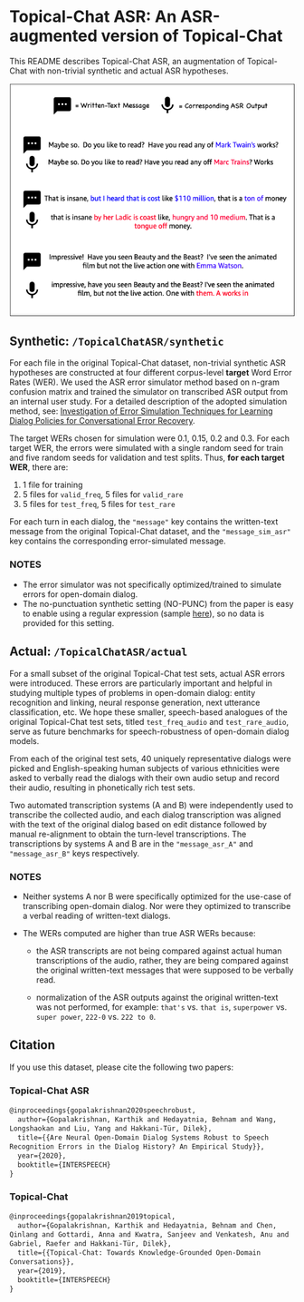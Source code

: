 # Topical-Chat ASR: An ASR-augmented version of Topical-Chat

This README describes Topical-Chat ASR, an augmentation of Topical-Chat with non-trivial synthetic and actual ASR hypotheses.

![Actual Illustration](images/actual-illustration.png)

## Synthetic: `/TopicalChatASR/synthetic`
For each file in the original Topical-Chat dataset, non-trivial synthetic ASR hypotheses are constructed at four different corpus-level **target** Word Error Rates (WER). We used the ASR error simulator method based on n-gram confusion matrix and trained the simulator on transcribed ASR output from an internal user study. For a detailed description of the adopted simulation method, see: [Investigation of Error Simulation Techniques for Learning Dialog Policies for Conversational Error Recovery](https://arxiv.org/abs/1911.03378).

The target WERs chosen for simulation were 0.1, 0.15, 0.2 and 0.3. For each target WER, the errors were simulated with a single random seed for train and five random seeds for validation and test splits. Thus, **for each target WER**, there are:
1. 1 file for training
2. 5 files for `valid_freq`, 5 files for `valid_rare`
3. 5 files for `test_freq`, 5 files for `test_rare`

For each turn in each dialog, the `"message"` key contains the written-text message from the original Topical-Chat dataset, and the `"message_sim_asr"` key contains the corresponding error-simulated message.

### NOTES
- The error simulator was not specifically optimized/trained to simulate errors for open-domain dialog.
- The no-punctuation synthetic setting (NO-PUNC) from the paper is easy to enable using a regular expression (sample [here](https://github.com/facebookresearch/ParlAI/blob/1a10dd650662a787788d691eb4e0b7ed6233f88d/parlai/core/metrics.py#L59)), so no data is provided for this setting.


## Actual: `/TopicalChatASR/actual`
For a small subset of the original Topical-Chat test sets, actual ASR errors were introduced. These errors are particularly important and helpful in studying multiple types of problems in open-domain dialog: entity recognition and linking, neural response generation, next utterance classification, etc. We hope these smaller, speech-based analogues of the original Topical-Chat test sets, titled `test_freq_audio` and `test_rare_audio`, serve as future benchmarks for speech-robustness of open-domain dialog models.

From each of the original test sets, 40 uniquely representative dialogs were picked and English-speaking human subjects of various ethnicities were asked to verbally read the dialogs with their own audio setup and record their audio, resulting in phonetically rich test sets.

Two automated transcription systems (A and B) were independently used to transcribe the collected audio, and each dialog transcription was aligned with the text of the original dialog based on edit distance followed by manual re-alignment to obtain the turn-level transcriptions. The transcriptions by systems A and B are in the `"message_asr_A"` and `"message_asr_B"` keys respectively.

### NOTES
- Neither systems A nor B were specifically optimized for the use-case of transcribing open-domain dialog. Nor were they optimized to transcribe a verbal reading of written-text dialogs.

- The WERs computed are higher than true ASR WERs because:

  - the ASR transcripts are not being compared against actual human transcriptions of the audio, rather, they are being compared against the original written-text messages that were supposed to be verbally read.

  - normalization of the ASR outputs against the original written-text was not performed, for example: `that's` vs. `that is`, `superpower` vs. `super power`, `222-0` vs. `222 to 0`.


## Citation
If you use this dataset, please cite the following two papers:
### Topical-Chat ASR
```
@inproceedings{gopalakrishnan2020speechrobust,
  author={Gopalakrishnan, Karthik and Hedayatnia, Behnam and Wang, Longshaokan and Liu, Yang and Hakkani-Tür, Dilek},
  title={{Are Neural Open-Domain Dialog Systems Robust to Speech Recognition Errors in the Dialog History? An Empirical Study}},
  year={2020},
  booktitle={INTERSPEECH}
}

```
### Topical-Chat
```
@inproceedings{gopalakrishnan2019topical,
  author={Gopalakrishnan, Karthik and Hedayatnia, Behnam and Chen, Qinlang and Gottardi, Anna and Kwatra, Sanjeev and Venkatesh, Anu and Gabriel, Raefer and Hakkani-Tür, Dilek},
  title={{Topical-Chat: Towards Knowledge-Grounded Open-Domain Conversations}},
  year={2019},
  booktitle={INTERSPEECH}
}

```
